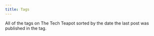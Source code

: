 ```yaml
---
title: Tags
---
```


All of the tags on The Tech Teapot sorted by the date the last post was published in the tag.

